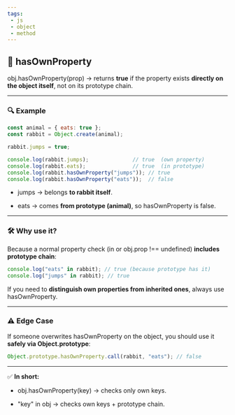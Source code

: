 ```yaml
---
tags: 
 - js
 - object
 - method
---
```


## **📖 hasOwnProperty**

obj.hasOwnProperty(prop) → returns **true** if the property exists **directly on the object itself**, not on its prototype chain.

---

### **🔍 Example**

```js
const animal = { eats: true };
const rabbit = Object.create(animal);

rabbit.jumps = true;

console.log(rabbit.jumps);              // true  (own property)
console.log(rabbit.eats);               // true  (in prototype)
console.log(rabbit.hasOwnProperty("jumps")); // true
console.log(rabbit.hasOwnProperty("eats"));  // false
```

- jumps → belongs **to rabbit itself**.
    
- eats → comes **from prototype (animal)**, so hasOwnProperty is false.
    

---

### **🛠️ Why use it?**

Because a normal property check (in or obj.prop !== undefined) **includes prototype chain**:

```js
console.log("eats" in rabbit); // true (because prototype has it)
console.log("jumps" in rabbit); // true
```

If you need to **distinguish own properties from inherited ones**, always use hasOwnProperty.

---

### **⚠️ Edge Case**

If someone overwrites hasOwnProperty on the object, you should use it **safely via Object.prototype**:

```js
Object.prototype.hasOwnProperty.call(rabbit, "eats"); // false
```

---

✅ **In short:**

- obj.hasOwnProperty(key) → checks only own keys.
    
- "key" in obj → checks own keys + prototype chain.
    